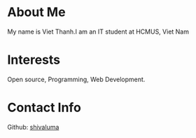 # About Me
My name is Viet Thanh.I am an IT student at HCMUS, Viet Nam 
# Interests
Open source, Programming, Web Development. 
# Contact Info
Github: [shivaluma](https://github.com/shivaluma)
